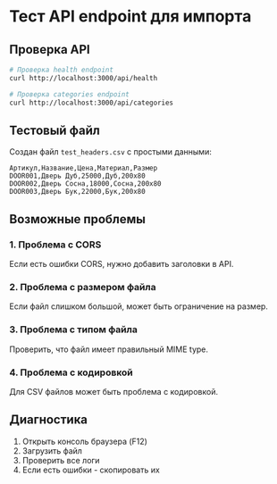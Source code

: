 # Тест API endpoint для импорта

## Проверка API
```bash
# Проверка health endpoint
curl http://localhost:3000/api/health

# Проверка categories endpoint  
curl http://localhost:3000/api/categories
```

## Тестовый файл
Создан файл `test_headers.csv` с простыми данными:
```
Артикул,Название,Цена,Материал,Размер
DOOR001,Дверь Дуб,25000,Дуб,200x80
DOOR002,Дверь Сосна,18000,Сосна,200x80
DOOR003,Дверь Бук,22000,Бук,200x80
```

## Возможные проблемы

### 1. Проблема с CORS
Если есть ошибки CORS, нужно добавить заголовки в API.

### 2. Проблема с размером файла
Если файл слишком большой, может быть ограничение на размер.

### 3. Проблема с типом файла
Проверить, что файл имеет правильный MIME type.

### 4. Проблема с кодировкой
Для CSV файлов может быть проблема с кодировкой.

## Диагностика
1. Открыть консоль браузера (F12)
2. Загрузить файл
3. Проверить все логи
4. Если есть ошибки - скопировать их
